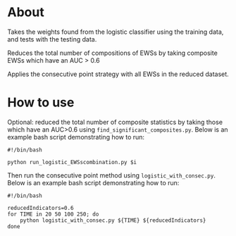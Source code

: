 # About
Takes the weights found from the logistic classifier using the training data, and tests with the testing data.

Reduces the total number of compositions of EWSs by taking composite EWSs which have an AUC > 0.6

Applies the consecutive point strategy with all EWSs in the reduced dataset. 

# How to use
Optional: reduced the total number of composite statistics by taking those which have an AUC>0.6 using `find_significant_composites.py`. Below is an example bash script demonstrating how to run:
```
#!/bin/bash

python run_logistic_EWSscombination.py $i
```

Then run the consecutive point method using `logistic_with_consec.py`. Below is an example bash script demonstrating how to run:
```
#!/bin/bash

reducedIndicators=0.6
for TIME in 20 50 100 250; do
    python logistic_with_consec.py ${TIME} ${reducedIndicators}
done 

```
